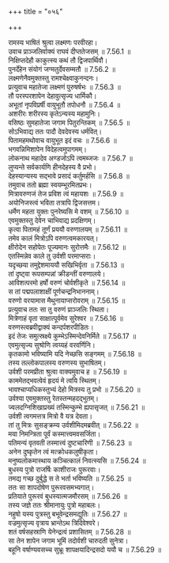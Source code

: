+++
title = "०५६"

+++


  
रामस्य भाषितं श्रुत्वा लक्ष्मणः परवीरहा।  
उवाच प्राञ्जलिर्वाक्यं राघवं दीप्ततेजसम् ॥ 7.56.1 ॥   
निक्षिप्तदेहौ काकुत्स्य कथं तौ द्विजपार्थिवौ।  
पुनर्देहेन संयोगं जग्मतुर्देवसम्मतौ ॥ 7.56.2 ॥   
लक्ष्मणेनैवमुक्तस्तु रामश्चेक्ष्वाकुनन्दनः।  
प्रत्युवाच महातेजा लक्ष्मणं पुरुषर्षभः ॥ 7.56.3 ॥   
तौ परस्परशापेन देहावुत्सृज्य धार्मिकौ।  
अभूतां नृपविप्रर्षी वायुभूतौ तपोधनौ ॥ 7.56.4 ॥   
अशरीरः शरीरस्य कृतेऽन्यस्य महामुनिः।  
वसिष्ठः सुमहातेजा जगाम पितुरन्तिकम् ॥ 7.56.5 ॥   
सोऽभिवाद्य ततः पादौ देवदेवस्य धर्मवित्।  
पितामहमथोवाच वायुभूत इदं वचः ॥ 7.56.6 ॥   
भगवन्निमिशापेन विदेहत्वमुपागमम्।  
लोकनाथ महादेव अण्डजोऽपि त्वमब्जजः ॥ 7.56.7 ॥   
लुप्यन्ते सर्वकार्यणि हीनदेहस्य वै प्रभो।  
देहस्यान्यस्य सद्भावे प्रसादं कर्तुमर्हसि ॥ 7.56.8 ॥   
तमुवाच ततो ब्रह्मा स्वयम्भूरमितप्रभः।  
मित्रावरुणजं तेज प्रविश त्वं महायशः ॥ 7.56.9 ॥   
अयोनिजस्त्वं भविता तत्रापि द्विजसत्तम।  
धर्मेण महता युक्तः पुनरेष्यसि मे वशम् ॥ 7.56.10 ॥   
एवमुक्तस्तु देवेन चाभिवाद्य प्रदक्षिणम्।  
कृत्वा पितामहं तूर्णं प्रययौ वरुणालयम् ॥ 7.56.11 ॥   
तमेव कालं मित्रोऽपि वरुणत्वमकारयत्।  
क्षीरोदेन सहोपेतः पूज्यमानः सुरोत्तमैः ॥ 7.56.12 ॥   
एतस्मिन्नेव काले तु उर्वशी परमाप्सराः।  
यदृच्छया तमुद्देशमाययौ सखिभिर्वृता ॥ 7.56.13 ॥   
तां दृष्ट्वा रूपसम्पन्नां क्रीडन्तीं वरुणालये।  
आविशत्परमो हर्षो वरुणं चोर्वशीकृते ॥ 7.56.14 ॥   
स तां पद्मपलाशाक्षीं पूर्णचन्द्रनिभाननाम्।  
वरुणो वरयामास मैथुनायाप्सरोवराम् ॥ 7.56.15 ॥   
प्रत्युवाच ततः सा तु वरुणं प्राञ्जलिः स्थिता।  
मित्रेणाहं वृता साक्षात्पूर्वमेव सुरेश्वर ॥ 7.56.16 ॥   
वरुणस्त्वब्रवीद्वाक्यं कन्दर्पशरपीडितः।  
इदं तेजः समुत्स्रक्ष्ये कुम्भेऽस्मिन्देवनिर्मिते ॥ 7.56.17 ॥   
एवमुत्सृज्य सुश्रोणि त्वय्यहं वरवर्णिनि।  
कृतकामो भविष्यामि यदि नेच्छसि सङ्गमम् ॥ 7.56.18 ॥   
तस्य तल्लोकपालस्य वरुणस्य सुभाषितम्।  
उर्वशी परमप्रीता श्रुत्वा वाक्यमुवाच ह ॥ 7.56.19 ॥   
काममेतद्भवत्वेवं हृदयं मे त्वयि स्थितम्।  
भावश्चाप्यधिकस्तुभ्यं देहो मित्रस्य तु प्रभो ॥ 7.56.20 ॥   
उर्वश्या एवमुक्तस्तु रेतस्तन्महदद्भुतम्।  
ज्वलदग्निशिखाप्रख्यं तस्मिन्कुम्भे ह्यपासृजत् ॥ 7.56.21 ॥   
उर्वशी त्वगमत्तत्र मित्रो वै यत्र देवता।  
तां तु मित्रः सुसङ्क्रम्य उर्वशीमिदमब्रवीत् ॥ 7.56.22 ॥   
मया निमन्त्रिता पूर्वं कस्मात्त्वमवसर्जिता।  
पतिमन्यं वृतवती तस्मात्त्वं दुष्टचारिणी ॥ 7.56.23 ॥   
अनेन दुष्कृतेन त्वं मत्क्रोधकलुषीकृता।  
मनुष्यलोकमास्थाय कञ्चित्कालं निवत्स्यसि ॥ 7.56.24 ॥   
बुधस्य पुत्रो राजर्षिः काशीराजः पुरूरवाः।  
तमद्य गच्छ दुर्बुद्धे स ते भर्ता भविष्यति ॥ 7.56.25 ॥   
ततः सा शापदोषेण पुरूरवसमभ्यगात्।  
प्रतियाते पुरूरवं बुधस्यात्मजमौरसम् ॥ 7.56.26 ॥   
तस्य जज्ञे ततः श्रीमानायुः पुत्रो महाबलः।  
नहुषो यस्य पुत्रस्तु बभूवेन्द्रसमद्युतिः ॥ 7.56.27 ॥   
वज्रमुत्सृज्य वृत्राय भ्रान्तेऽथ त्रिदिवेश्वरे।  
शतं वर्षसहस्राणि येनेन्द्रत्वं प्रशासितम् ॥ 7.56.28 ॥   
सा तेन शापेन जगाम भूमिं तदोर्वशी चारुदती सुनेत्रा।  
बहूनि वर्षाण्यवसच्च सुभ्रूः शापक्षयादिन्द्रसदो ययौ च ॥ 7.56.29 ॥   

